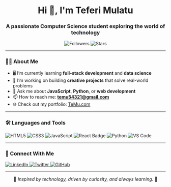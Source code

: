  <!-- Profile README -->
<h1 align="center">Hi 👋, I'm Teferi Mulatu</h1>
<h3 align="center">A passionate Computer Science student exploring the world of technology</h3>

<p align="center">
  <img src="https://img.shields.io/github/followers/your-username?style=social" alt="Followers" />
  <img src="https://img.shields.io/github/stars/your-username?style=social" alt="Stars" />
</p>

---

### 👨‍💻 About Me
- 🖥️ I’m currently learning **full-stack development** and **data science**
- 🚀 I’m working on building **creative projects** that solve real-world problems
- 💬 Ask me about **JavaScript**, **Python**, or **web development**
- 📫 How to reach me: **temu54321@gmail.com**
- 🌐 Check out my portfolio: [TeMu.com](https://your-portfolio-link.com)

---

### 🛠️ Languages and Tools
<p align="left">
  <img src="https://img.shields.io/badge/HTML5-E34F26?style=for-the-badge&logo=html5&logoColor=white" alt="HTML5" />
  <img src="https://img.shields.io/badge/CSS3-1572B6?style=for-the-badge&logo=css3&logoColor=white" alt="CSS3" />
  <img src="https://img.shields.io/badge/JavaScript-F7DF1E?style=for-the-badge&logo=javascript&logoColor=black" alt="JavaScript" />
  <img src="https://img.shields.io/badge/React-20232A?style=for-the-badge&logo=react&logoColor=61DAFB" alt="React Badge" />
  <img src="https://img.shields.io/badge/Python-3776AB?style=for-the-badge&logo=python&logoColor=white" alt="Python" />
  <img src="https://img.shields.io/badge/Visual_Studio_Code-0078D4?style=for-the-badge&logo=visual-studio-code&logoColor=white" alt="VS Code" />
</p>

---

### 🤝 Connect With Me
<p>
  <a href="https://www.linkedin.com/in/teferi-mulatu-0849112bb">
    <img src="https://img.shields.io/badge/LinkedIn-blue?style=flat&logo=linkedin" alt="LinkedIn" />
  </a>
  <a href="https://twitter.com/your-twitter-handle">
    <img src="https://img.shields.io/badge/Twitter-1DA1F2?style=flat&logo=twitter&logoColor=white" alt="Twitter" />
  </a>
  <a href="https://github.com/TeferiMulatu">
    <img src="https://img.shields.io/badge/GitHub-black?style=flat&logo=github&logoColor=white" alt="GitHub" />
  </a>
</p>

---

<p align="center">
  🌟 <i>Inspired by technology, driven by curiosity, and always learning.</i> 🌟
</p>
 <!-- README.md 
<h1 align="center" style="color: #4CAF50; font-size: 48px;">Welcome to Teferi Mulati's Project</h1>

<p align="center" style="font-size: 20px; color: #555;">
  <b>Hi there!</b> I'm Teferi Mulatu, a <i>Computer Science student</i> passionate about programming, web development, and all things tech. 🚀
</p>

<p align="center" style="color: #888;">
  <a href="https://www.linkedin.com/in/your-linkedin/">LinkedIn</a> •
  <a href="https://twitter.com/your-twitter">Twitter</a> •
  <a href="https://github.com/your-github">GitHub</a>
</p>

<hr/>

<h2 style="color: #333;">📜 Project Overview</h2>
<p>
  This project is all about <b>creating beautiful software solutions</b>. Whether it's a cutting-edge website, an interactive app, or a cool algorithm, I aim to make it shine ✨.
</p>

<h2 style="color: #333;">🔧 Technologies Used</h2>
<ul>
  <li style="color: #444;">HTML5</li>
  <li style="color: #444;">CSS3</li>
  <li style="color: #444;">JavaScript</li>
  <li style="color: #444;">Python</li>
</ul>

<h2 style="color: #333;">📂 Folder Structure</h2>
<pre style="background-color: #f4f4f4; padding: 10px;">
.
├── index.html
├── style.css
├── script.js
├── README.md
└── assets/
</pre>

<h2 style="color: #333;">🛠️ Installation</h2>
<p>
  1. Clone the repository:<br/>
  <code>git clone https://github.com/your-github/project-name.git</code>
</p>
<p>
  2. Open the <code>index.html</code> file in your browser.
</p>

<h2 style="color: #333;">📧 Contact</h2>
<p>
  Reach out to me at <a href="mailto:your.email@example.com">your.email@example.com</a> for any queries or collaborations.
</p>

<hr/>

<p align="center" style="color: #777; font-size: 12px;">
  Made with ❤️ by Teferi Mulati
</p>
-->
<!---
TeferiMulatu/TeferiMulatu is a ✨ special ✨ repository because its `README.md` (this file) appears on your GitHub profile.
You can click the Preview link to take a look at your changes.
--->
